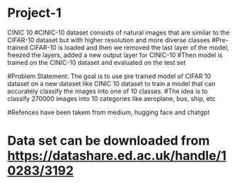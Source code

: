 # Project-1
CINIC 10
#CINIC-10 dataset consists of natural images that are similar to the CIFAR-10 dataset but with higher resolution and more diverse classes
#Pre-trained CIFAR-10 is loaded and then we removed the last layer of the model, freezed the layers, added a new output layer for CINIC-10
#Then model is trained on the CINIC-10 dataset and evaluated on the test set

#Problem Statement: The goal is to use pre trained model of CIFAR 10 dataset on a new dataset like CINIC 10 dataset to train a model that can accurately classify the images into one of 10 classes.
#The idea is to classify 270000 images into 10 categories like aeroplane, bus, ship, etc

#Refences have been takem from medium, hugging face and chatgpt
# Data set can be downloaded from https://datashare.ed.ac.uk/handle/10283/3192
